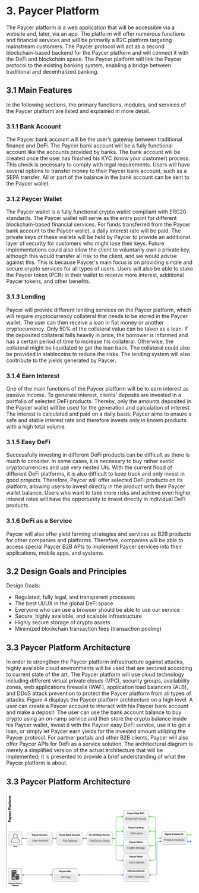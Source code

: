 # 3. Paycer Platform

The Paycer platform is a web application that will be accessible via a website and, later, via an app. The platform will offer numerous functions and financial services and will be primarily a B2C platform targeting mainstream customers. The Paycer protocol will act as a second blockchain-based backend for the Paycer platform and will connect it with the DeFi and blockchain space. The Paycer platform will link the Paycer protocol to the existing banking system, enabling a bridge between traditional and decentralized banking.

## **3.1 Main Features**

In the following sections, the primary functions, modules, and services of the Paycer platform are listed and explained in more detail.

### 3.1.1 Bank Account

The Paycer bank account will be the user’s gateway between traditional finance and DeFi. The Paycer bank account will be a fully functional account like the accounts provided by banks. The bank account will be created once the user has finished his KYC \(know your customer\) process. This check is necessary to comply with legal requirements. Users will have several options to transfer money to their Paycer bank account, such as a SEPA transfer. All or part of the balance in the bank account can be sent to the Paycer wallet.

### 3.1.2 Paycer Wallet

The Paycer wallet is a fully functional crypto wallet compliant with ERC20 standards. The Paycer wallet will serve as the entry point for different blockchain-based financial services. For funds transferred from the Paycer bank account to the Paycer wallet, a daily interest rate will be paid. The private keys of these wallets will be held by Paycer to provide an additional layer of security for customers who might lose their keys. Future implementations could also allow the client to voluntarily own a private key, although this would transfer all risk to the client, and we would advise against this. This is because Paycer's main focus is on providing simple and secure crypto services for all types of users. Users will also be able to stake the Paycer token \(PCR\) in their wallet to receive more interest, additional Paycer tokens, and other benefits.

### 3.1.3 Lending

Paycer will provide different lending services on the Paycer platform, which will require cryptocurrency collateral that needs to be stored in the Paycer wallet. The user can then receive a loan in fiat money or another cryptocurrency. Only 50% of the collateral value can be taken as a loan. If the deposited collateral falls heavily in price, the borrower is informed and has a certain period of time to increase his collateral. Otherwise, the collateral might be liquidated to get the loan back. The collateral could also be provided in stablecoins to reduce the risks. The lending system will also contribute to the yields generated by Paycer.

### 3.1.4 Earn Interest

One of the main functions of the Paycer platform will be to earn interest as passive income. To generate interest, clients' deposits are invested in a portfolio of selected DeFi products. Thereby, only the amounts deposited in the Paycer wallet will be used for the generation and calculation of interest. The interest is calculated and paid on a daily basis. Paycer aims to ensure a safe and stable interest rate and therefore invests only in known products with a high total volume.

### 3.1.5 Easy DeFi

Successfully investing in different DeFi products can be difficult as there is much to consider. In some cases, it is necessary to buy rather exotic cryptocurrencies and use very nested UIs. With the current flood of different DeFi platforms, it is also difficult to keep track and only invest in good projects. Therefore, Paycer will offer selected DeFi products on its platform, allowing users to invest directly in the product with their Paycer wallet balance. Users who want to take more risks and achieve even higher interest rates will have the opportunity to invest directly in individual DeFi products.

### 3.1.6 DeFi as a Service

Paycer will also offer yield farming strategies and services as B2B products for other companies and platforms. Therefore, companies will be able to access special Paycer B2B APIs to implement Paycer services into their applications, mobile apps, and systems.

## **3**.**2 Design Goals and Principles**

Design Goals:

* Regulated, fully legal, and transparent processes
* The best UI/UX in the global DeFi space
* Everyone who can use a browser should be able to use our service
* Secure, highly available, and scalable infrastructure
* Highly secure storage of crypto assets
* Minimized blockchain transaction fees \(transaction pooling\)

## **3.3 Paycer Platform Architecture**

In order to strengthen the Paycer platform infrastructure against attacks, highly available cloud environments will be used that are secured according to current state of the art. The Paycer platform will use cloud technology including different virtual private clouds \(VPC\), security groups, availability zones, web applications firewalls \(WAF\), application load balancers \(ALB\), and DDoS attack prevention to protect the Paycer platform from all types of attacks. Figure 4 displays the Paycer platform architecture on a high level. A user can create a Paycer account to interact with his Paycer bank account and make a deposit. The user can use the bank account balance to buy crypto using an on-ramp service and then store the crypto balance inside his Paycer wallet, invest it with the Paycer easy DeFi service, use it to get a loan, or simply let Paycer earn yields for the invested amount utilizing the Paycer protocol. For partner portals and other B2B clients, Paycer will also offer Paycer APIs for DeFi as a service solution. The architectural diagram is merely a simplified version of the actual architecture that will be implemented; it is presented to provide a brief understanding of what the Paycer platform is about.

## **3.3 Paycer Platform Architecture**

![Figure 4 Paycer platform high-level architectural overview](../.gitbook/assets/image%20%284%29.png)

